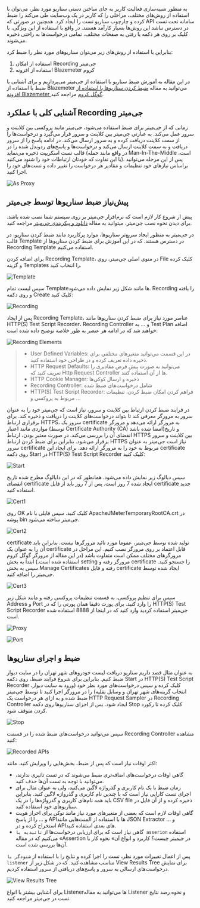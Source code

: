 به منظور شبیه‌سازی فعالیت کاربر به جای ساختن دستی سناریو مورد نظر، می‌توان با استفاده از روش‌های مختلف، مراحلی را که کاربر در یک وب‌سایت طی می‌کند را ضبط کرده و چارچوب سناریو تست را ایجاد کرد. همچنین در صورتی که API سامانه تحت تست در دسترس نباشد این روش‌ها بسیار کارآمد هستند. در واقع با استفاده از این ویژگی، با کلیک بر روی هر دکمه یا رفتن به صفحات مختلف، تمامی درخواست‌ها به راحتی ذخیره می‌شوند.

بنابراین با استفاده از روش‌های زیر می‌توان سناریوهای مورد نظر را  ضبط کرد:
1. استفاده از امکان Recording جی‌میتر
2. استفاده از افزونه Blazemeter کروم


در این مقاله به آموزش ضبط سناریو با استفاده از جی‌میتر می‌پردازیم و برای آشنایی با ضبط با استفاده از Blazemeter می‌توانید به مقاله [ضبط کردن سناریوها با استفاده از افزونه Blazemeter گوگل کروم](https://gazmeh.ir/posts/recording-scenarios-for-jmeter-using-the-blazemeter-plugin) مراجعه کنید.

## آشنایی کلی با عملکرد Recording جی‌میتر
زمانی که از جی‌میتر برای ضبط استفاده می‌شود، جی‌میتر مانند پروکسی بین کلاینت و سرور عمل می‌کند. به عبارتی جی‌میتر بین کلاینت و سرور قرار می‌گیرد و درخواست‌ها را از سمت کلاینت دریافت کرده و به سرور ارسال می‌کند. در ادامه پاسخ را از سرور دریافت و به سمت کلاینت ارسال می‌کند و درخواست‌ها و پاسخ‌های ردوبدل شده را در قالب تست اسکریپت ذخیره می‌نماید (در واقع مانند حمله Man-In-The-Middle است، با این تفاوت که خودتان ارتباطات خود را شنود می‌کنید). پس از این مرحله می‌توانید براساس نیازهای خود تنظیمات و مقادیر هر درخواست را تغییر داده و تست‌های خود را اجرا کنید.

![As Proxy](./resources/as-proxy.png?raw=true "As Proxy")


## پیش‌نیاز ضبط سناریو‌ها توسط جی‌میتر
پیش از شروع کار لازم است که نرم‌افزار جی‌میتر بر روی سیستم شما نصب شده باشد. برای دیدن نحوه نصب جی‌میتر، میتوانید به مقاله [دانلود و پیکربندی جی‌میتر](https://gazmeh.ir/posts/installing-and-configuring-jmeter) مراجعه کنید.

در جی‌میتر به منظور ایجاد سریع‌تر سناریو‌ها، موارد پرکاربرد مانند ضبط کردن سناریو، در قالب Template در دسترس هستند. که در این آموزش برای ضبط کردن سناریوها از Recording Template استفاده می‌کنیم.

برای اضافه کردن Recording Template، در منوی اصلی جی‌میتر، روی File کلیک کرده و گزینه Templates را انتخاب کنید.

![Template](./resources/template.png?raw=true "Template")

سپس لیست تمام Templateها مانند شکل زیر نمایش داده می‌شود. Recording را یافته و روی دکمه Create کلیک کنید:

![Recording](./resources/recording.png?raw=true "Recording")

پس از ایجاد Recording Template، عناصر مورد نیاز برای ضبط کردن سناریوها مانند HTTP(S) Test Script Recorder، Recording Controller و … به Test Plan اضافه خواهند شد که در ادامه هر عنصر به طور خلاصه توضیح داده شده‌ است:

![Recording Elements](./resources/recording-elements.png?raw=true "Recording Elements")

> * User Defined Variables: در این قسمت می‌توانید متغیرهای مختلفی برای ذخیره داده تعریف کرده و در طراحی خود استفاده کنید.
> * HTTP Request Defaults: می‌توانید به صورت پیش فرض مقادیری را تعریف کنید که Http Request Controller ها از آن استفاده کنند.
> * HTTP Cookie Manager: ذخیره و ارسال کوکی‌ها
> * Recording Controller: شامل درخواست‌های ضبط شده
> * HTTP(S) Test Script Recorder: فراهم کردن امکان ضبط کردن، تنظیمات مربوط به پروکسی و … 

در فرایند ضبط کردن ارتباط بین کلاینت و سرور، نیاز است که جی‌میتر خود را به عنوان سرور به مرورگر معرفی کند تا بتواند درخواست‌های کلاینت را دریافت و ذخیره کند. برای برقراری ارتباط HTTPS، سرور یک certificate به مرورگر ارائه می‌دهد و مرورگر مواردی مانند اعتبار (توسط Certificate Authority (CA) امضا شده باشد)و تاریخ انقضای آن را بررسی می‌کند. در صورت معتبر بودن، ارتباط HTTPS بین کلاینت و سرور برقرار می‌شود. بنابراین برای ضبط کردن ارتباط HTTPS نیاز است جی‌میتر به عنوان سرور certificate مربوط به خود را به مرورگر ارائه دهد. برای ایجاد این certificate روی دکمه Start در HTTP(S) Test Script Recorder کلیک کنید:

![Start](./resources/start.png?raw=true "Start")

سپس دیالوگ زیر نمایش داده می‌شود. همانطور که در این دایالوگ مطرح شده تاریخ انقضای certificate ایجاد شده 7 روز است. پس از 7 روز باید از فایل certificate جدید استفاده کنید.

![Cert1](./resources/cert1.png?raw=true "Cert1")

 روی OK کلیک کنید. سپس فایلی با نام ApacheJMeterTemporaryRootCA.crt در پوشه bin جی‌میتر ساخته می‌شود.
 
![Cert2](./resources/cert2.png?raw=true "Cert2")
 
 certificate تولید شده توسط جی‌میتر، عموما مورد تائید مرورگرها نیست. بنابراین باید آن را به عنوان یک certificate قابل اعتماد بر روی مرورگر نصب کنیم. این مراحل در مرورگرهای مختلف ممکن است متفاوت باشد (در این مقاله از مرورگر گوگل کروم استفاده شده است.) ابتدا به بخش setting مرورگر رفته و certificate را جستجو کنید. سپس به بخش  Manage Certificates رفته و فایل certificate ایجاد شده توسط جی‌میتر را اضافه کنید. 
 
![Cert3](./resources/cert3.png?raw=true "Cert3")
  
  سپس برای تنظیم پروکسی، به قسمت تنظیمات پروکسی رفته و مانند شکل زیر Address و Port را وارد کنید. برای پورت دقیقا همان پورتی را که در HTTP(S) Test Script Recorder جی‌میتر استفاده کردید وارد کنید که در اینجا از 8888 استفاده شده است.
  
![Proxy](./resources/proxy.png?raw=true "Proxy")

![Port](./resources/port.png?raw=true "Port")

## ضبط و اجرای سناریوها
به عنوان مثال قصد داریم سناریو دریافت لیست خودروهای شهر تهران را در سایت دیوار ضبط کنیم. بنابراین برای شروع فرایند ضبط، روی دکمه Start در HTTP(S) Test Script Recorder کلیک کرده و سپس درخواست‌های مورد نظر خود (ورود به سایت دیوار، انتخاب گزینه‌های شهر تهران و وسایل نقلیه) را در مرورگر اجرا کنید تا توسط جی‌میتر ضبط شده و به ازای هر درخواست یک HTTP Request Sampler در Recording Controller ایجاد شود. پس از اجرای سناریوها روی دکمه Stop کلیک کرده تا رکورد کردن متوقف شود.

![Stop](./resources/stop.png?raw=true "Stop")

سپس می‌توانید درخواست‌های ضبط شده را در قسمت Recording Controller مشاهده کنید:

![Recorded APIs](./resources/recorded-apis.png?raw=true "Recorded APIs")

اکثر اوقات نیاز است که پس از ضبط، بخش‌هایی را ویرایش کنید. مانند:
* گاهی اوقات درخواست‌های اضافه‌تری ضبط می‌شوند که در تست تاثیری ندارند، می‌توانید با توجه به تست آن‌ها حذف کنید.
* زمان ضبط با یک نام کاربری و گذرواژه لاگین می‌کنید، ولی به عنوان مثال برای اجرای تست کارایی نیاز است که با چندین نام کاربری و گذرواژه لاگین کنید. بنابراین باید همه نام‌های کاربری و گذرواژه‌ها را در یک CSV file ذخیره کرده و از آن فایل در سناریوهای خود استفاده کنید.
* گاهی اوقات لازم است که بعضی از متغیرهای مورد نیاز مانند توکن برای احراز هویت و ... را از پاسخ API‌ها با استفاده از المنت‌هایی مانند JSON Extractor و … استخراج کرده و در API‌های بعدی استفاده کنید.
* گاهی نیاز است که برای ارزیابی درخواست‌ها از `تائیدیه یا asserion` استفاده می‌کنیم که در مقاله «Assertion در جیمیتر چیست؟ کاربرد و انواع آن» نحوه کار با آن‌ها بررسی شده است. 

پس از اعمال تغییرات مورد نظر، تست را اجرا کرده و نتایج را با استفاده از `شنودگر یا listener‌` مناسب مشاهده کنید. که در شکل زیر از View Results Tree برای نمایش درخواست‌های ارسالی به سرور و پاسخ‌های دریافتی از سرور استفاده کردیم.

![View Results Tree](./resources/view-results-tree.png?raw=true "View Results Tree")

برای آشنایی بیشتر با انواع Listener‌ها می‌توانید به مقاله Listener و نحوه رصد نتایج تست در جی‌میتر مراجعه کنید.
